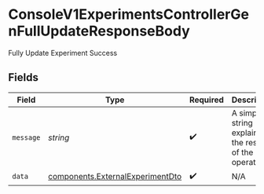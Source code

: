 # ConsoleV1ExperimentsControllerGenFullUpdateResponseBody

Fully Update Experiment Success


## Fields

| Field                                                                                | Type                                                                                 | Required                                                                             | Description                                                                          |
| ------------------------------------------------------------------------------------ | ------------------------------------------------------------------------------------ | ------------------------------------------------------------------------------------ | ------------------------------------------------------------------------------------ |
| `message`                                                                            | *string*                                                                             | :heavy_check_mark:                                                                   | A simple string explaining the result of the operation.                              |
| `data`                                                                               | [components.ExternalExperimentDto](../../models/components/externalexperimentdto.md) | :heavy_check_mark:                                                                   | N/A                                                                                  |